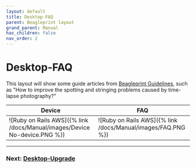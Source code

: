 ```yaml
---
layout: default
title: Desktop-FAQ
parent: Beagleprint layout
grand_parent: Manual
has_children: false
nav_order: 2
---
```


# Desktop-FAQ

This layout will show some guide articles from [Beagleprint Guidelines](https://www.3dprinteraccessories.shop/blogs/beagleprint), such as "How to improve the spotting and stringing problems caused by time-lapse photography?"

|Device|FAQ|
|-|-|
|![Ruby on Rails AWS]({% link /docs/Manual/images/Device No-device.PNG %})|![Ruby on Rails AWS]({% link /docs/Manual/images/FAQ.PNG %})|

---
### Next: [Desktop-Upgrade](/just-the-docs/docs/Manual/Beagleprint%20Upgrade)
